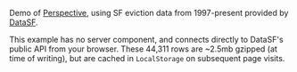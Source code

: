 Demo of [Perspective](https://github.com/finos/perspective), using SF eviction data
from 1997-present provided by
[DataSF](https://data.sfgov.org/Housing-and-Buildings/Eviction-Notices/5cei-gny5).

This example has no server component, and connects directly to DataSF's public API from
your browser. These 44,311 rows are ~2.5mb gzipped (at time of writing), but are
cached in `LocalStorage` on subsequent page visits.
